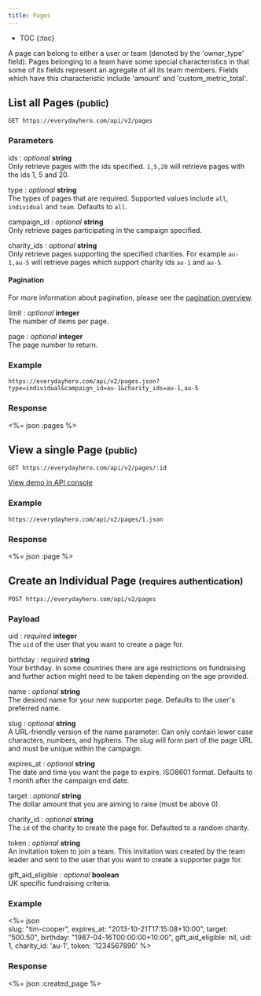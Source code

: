 ```yaml
---
title: Pages
---
```


* TOC
{:toc}

A page can belong to either a user or team (denoted by the 'owner_type' field).
Pages belonging to a team have some special characteristics in that some of its
fields represent an agregate of all its team members. Fields which have this
characteristic include 'amount' and 'custom_metric_total'.

## List all Pages <small>(public)</small>

    GET https://everydayhero.com/api/v2/pages

### Parameters

ids : _optional_ **string**<br/>
Only retrieve pages with the ids specified. `1,5,20` will retrieve pages with the ids 1, 5 and 20.

type : _optional_ **string**<br/>
The types of pages that are required. Supported values include `all`, `individual` and `team`. Defaults to `all`.

campaign_id : _optional_ **string**<br/>
Only retrieve pages participating in the campaign specified.

charity_ids : _optional_ **string**<br/>
Only retrieve pages supporting the specified charities. For example `au-1,au-5`
will retrieve pages which support charity ids `au-1` and `au-5`.

#### Pagination

For more information about pagination, please see the [pagination
overview](/overview/#pagination).

limit : _optional_ **integer**<br/>
The number of items per page.

page : _optional_ **integer**<br/>
The page number to return.

### Example

    https://everydayhero.com/api/v2/pages.json?type=individual&campaign_id=au-1&charity_ids=au-1,au-5

### Response

<%= json :pages %>

## View a single Page <small>(public)</small>

    GET https://everydayhero.com/api/v2/pages/:id

[View demo in API console](/console/?query=pages/1.json)

### Example

    https://everydayhero.com/api/v2/pages/1.json

### Response

<%= json :page %>

## Create an Individual Page <small>(requires authentication)</small>

    POST https://everydayhero.com/api/v2/pages

### Payload

uid : _required_ **integer**<br/>
The `uid` of the user that you want to create a page for.

birthday : _required_ **string**<br/>
Your birthday. In some countries there are age restrictions on fundraising and further action might need to be taken depending on the age provided.

name : _optional_ **string**<br/>
The desired name for your new supporter page. Defaults to the user's preferred name.

slug : _optional_ **string**<br/>
A URL-friendly version of the name parameter. Can only contain lower case characters, numbers, and hyphens. The slug will form part of the page URL and must be unique within the campaign.

expires_at : _optional_ **string**<br/>
The date and time you want the page to expire. ISO8601 format. Defaults to 1 month after the campaign end date.

target : _optional_ **string**<br/>
The dollar amount that you are aiming to raise (must be above 0).

charity_id : _optional_ **string**<br/>
The `id` of the charity to create the page for. Defaulted to a random charity.

token : _optional_ **string**<br/>
An invitation token to join a team. This invitation was created by the team leader and sent to the user that you want to create a supporter page for.

gift_aid_eligible : _optional_ **boolean**<br/>
UK specific fundraising criteria.

### Example

<%= json \
  slug: "tim-cooper",
  expires_at: "2013-10-21T17:15:08+10:00",
  target: "500.50",
  birthday: "1987-04-16T00:00:00+10:00",
  gift_aid_eligible: nil,
  uid: 1,
  charity_id: 'au-1',
  token: '1234567890'
%>

### Response

<%= json :created_page %>
